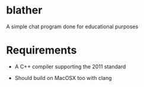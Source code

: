 # blather
A simple chat program done for educational purposes

# Requirements
- A C++ compiler supporting the 2011 standard

- Should build on MacOSX too with clang
